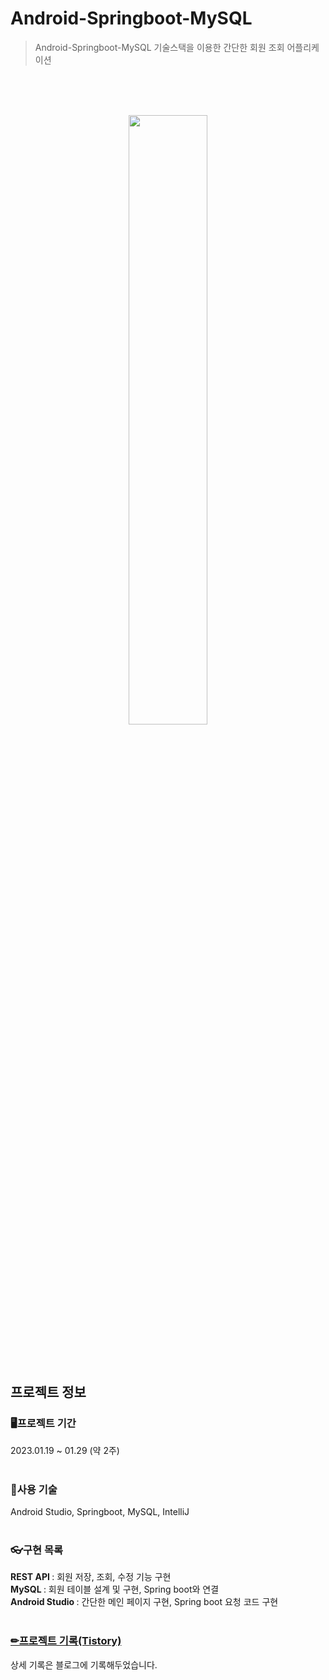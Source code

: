 # Android-Springboot-MySQL
> Android-Springboot-MySQL 기술스택을 이용한 간단한 회원 조회 어플리케이션

<br> <br><br>
<p align="center"><img src="https://github.com/iammindy/Android-Spring-MySQL/assets/77042619/6a2f87dc-fea9-466c-8292-07d5af66c7fe" width=50% /></p> <br><br>

## 프로젝트 정보
### 🖥프로젝트 기간
2023.01.19 ~ 01.29 (약 2주) <br><br>

### 🎁사용 기술
Android Studio, Springboot, MySQL, IntelliJ <br><br>


### 👓구현 목록
<b> REST API </b>: 회원 저장, 조회, 수정 기능 구현 <br>
<b> MySQL </b>: 회원 테이블 설계 및 구현, Spring boot와 연결 <br>
<b> Android Studio </b>: 간단한 메인 페이지 구현, Spring boot 요청 코드 구현 <br><br>

### [✏프로젝트 기록(Tistory)](https://growupdevmind.tistory.com/category/%ED%94%84%EB%A1%9C%EC%A0%9D%ED%8A%B8/%EA%B0%9C%EC%9D%B8) <br>
상세 기록은 블로그에 기록해두었습니다.

